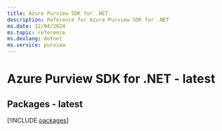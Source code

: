 ```yaml
---
title: Azure Purview SDK for .NET
description: Reference for Azure Purview SDK for .NET
ms.date: 12/04/2024
ms.topic: reference
ms.devlang: dotnet
ms.service: purview
---
```

# Azure Purview SDK for .NET - latest
## Packages - latest
[!INCLUDE [packages](purview-index.md)]
